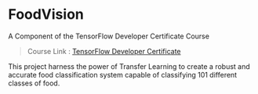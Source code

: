 # FoodVision
A Component of the TensorFlow Developer Certificate Course
> Course Link : [TensorFlow Developer Certificate](https://www.udemy.com/share/104ssS3@qr2xIEbG8LOqfGgHfmw-a2Z6r_d_6_olkS5hKSmVWT23wYDJNTbD82qAAoaJss-SKQ==/)

This project harness the power of Transfer Learning to create a robust and accurate food classification system capable of classifying 101 different classes of food.

